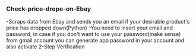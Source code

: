 ### Check-price-drope-on-Ebay
-Scraps data from Ebay and sends you an email if your desirable product's price has dropped down(Python)
-You need to insert your email and password, in case if you don't want to use your password(make sense) from gmail account you can generate app password in your account and also activate 2-Step Verification 
